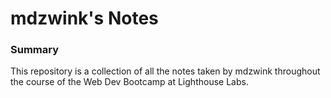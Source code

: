 # mdzwink's Notes

### Summary

This repository is a collection of all the notes taken by mdzwink throughout the course of the Web Dev Bootcamp at Lighthouse Labs.